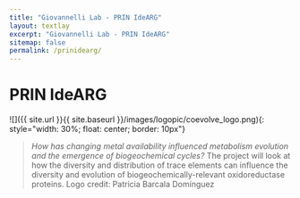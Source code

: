 ```yaml
---
title: "Giovannelli Lab - PRIN IdeARG"
layout: textlay
excerpt: "Giovannelli Lab - PRIN IdeARG"
sitemap: false
permalink: /prinidearg/
---
```


# PRIN IdeARG

![]({{ site.url }}{{ site.baseurl }}/images/logopic/coevolve_logo.png){: style="width: 30%; float: center; border: 10px"}

> _How has changing metal availability influenced metabolism evolution and the emergence of biogeochemical cycles?_ The project will look at how the diversity and distribution of trace elements can influence the diversity and evolution of biogeochemically-relevant oxidoreductase proteins. Logo credit: Patricia Barcala Domínguez
